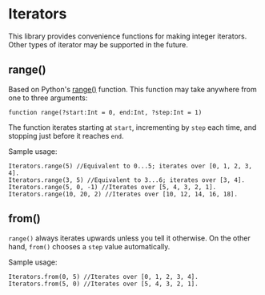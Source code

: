 Iterators
=========

This library provides convenience functions for making integer iterators. Other types of iterator may be supported in the future.

range()
-------

Based on Python's [range()](https://docs.python.org/2/library/functions.html#range) function. This function may take anywhere from one to three arguments:

    function range(?start:Int = 0, end:Int, ?step:Int = 1)

The function iterates starting at `start`, incrementing by `step` each time, and stopping just before it reaches `end`.

Sample usage:

    Iterators.range(5) //Equivalent to 0...5; iterates over [0, 1, 2, 3, 4].
    Iterators.range(3, 5) //Equivalent to 3...6; iterates over [3, 4].
    Iterators.range(5, 0, -1) //Iterates over [5, 4, 3, 2, 1].
    Iterators.range(10, 20, 2) //Iterates over [10, 12, 14, 16, 18].

from()
------

`range()` always iterates upwards unless you tell it otherwise. On the other hand, `from()` chooses a `step` value automatically.

Sample usage:

    Iterators.from(0, 5) //Iterates over [0, 1, 2, 3, 4].
    Iterators.from(5, 0) //Iterates over [5, 4, 3, 2, 1].
